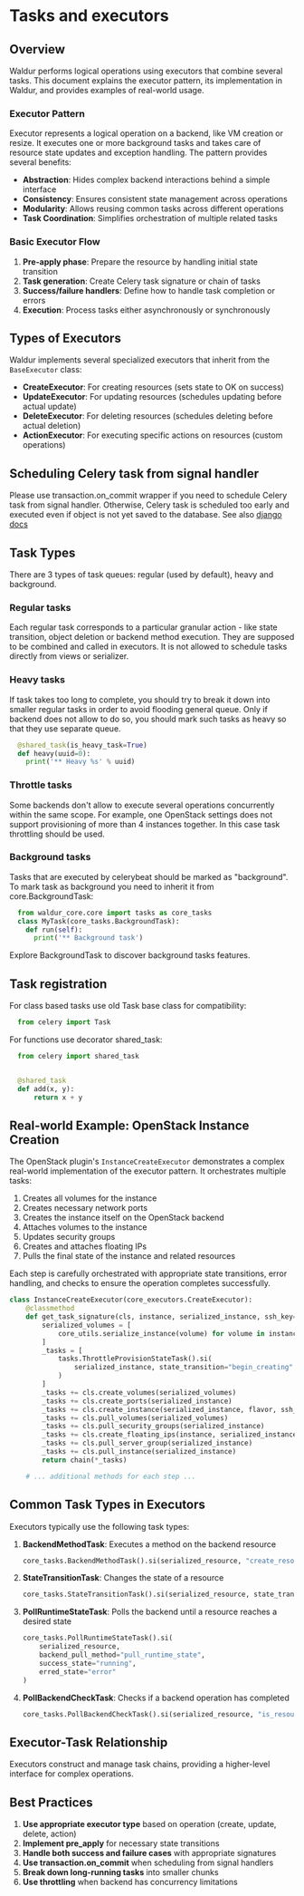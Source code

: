 # Tasks and executors

## Overview

Waldur performs logical operations using executors that combine several tasks. This document explains the executor pattern, its implementation in Waldur, and provides examples of real-world usage.

### Executor Pattern

Executor represents a logical operation on a backend, like VM creation or resize. It executes one or more background tasks and takes care of resource state updates and exception handling. The pattern provides several benefits:

- **Abstraction**: Hides complex backend interactions behind a simple interface
- **Consistency**: Ensures consistent state management across operations
- **Modularity**: Allows reusing common tasks across different operations
- **Task Coordination**: Simplifies orchestration of multiple related tasks

### Basic Executor Flow

1. **Pre-apply phase**: Prepare the resource by handling initial state transition
2. **Task generation**: Create Celery task signature or chain of tasks
3. **Success/failure handlers**: Define how to handle task completion or errors
4. **Execution**: Process tasks either asynchronously or synchronously

## Types of Executors

Waldur implements several specialized executors that inherit from the `BaseExecutor` class:

- **CreateExecutor**: For creating resources (sets state to OK on success)
- **UpdateExecutor**: For updating resources (schedules updating before actual update)
- **DeleteExecutor**: For deleting resources (schedules deleting before actual deletion)
- **ActionExecutor**: For executing specific actions on resources (custom operations)

## Scheduling Celery task from signal handler

Please use transaction.on_commit wrapper if you need to schedule Celery task from signal handler.
Otherwise, Celery task is scheduled too early and executed even if object is not yet saved to the database.
See also [django docs](https://docs.djangoproject.com/en/4.2/topics/db/transactions/#performing-actions-after-commit)

## Task Types

There are 3 types of task queues: regular (used by default), heavy and background.

### Regular tasks

Each regular task corresponds to a particular granular action - like state transition,
object deletion or backend method execution. They are supposed to be combined and
called in executors. It is not allowed to schedule tasks directly from
views or serializer.

### Heavy tasks

If task takes too long to complete, you should try to break it down into smaller regular tasks
in order to avoid flooding general queue. Only if backend does not allow to do so,
you should mark such tasks as heavy so that they use separate queue.

```python
  @shared_task(is_heavy_task=True)
  def heavy(uuid=0):
    print('** Heavy %s' % uuid)
```

### Throttle tasks

Some backends don't allow to execute several operations concurrently within the same scope.
For example, one OpenStack settings does not support provisioning of more than 4 instances together.
In this case task throttling should be used.

### Background tasks

Tasks that are executed by celerybeat should be marked as "background".
To mark task as background you need to inherit it from core.BackgroundTask:

```python
  from waldur_core.core import tasks as core_tasks
  class MyTask(core_tasks.BackgroundTask):
    def run(self):
      print('** Background task')
```

Explore BackgroundTask to discover background tasks features.

## Task registration

For class based tasks use old Task base class for compatibility:

```python
  from celery import Task
```

For functions use decorator shared_task:

```python
  from celery import shared_task


  @shared_task
  def add(x, y):
      return x + y
```

## Real-world Example: OpenStack Instance Creation

The OpenStack plugin's `InstanceCreateExecutor` demonstrates a complex real-world implementation of the executor pattern. It orchestrates multiple tasks:

1. Creates all volumes for the instance
2. Creates necessary network ports
3. Creates the instance itself on the OpenStack backend
4. Attaches volumes to the instance
5. Updates security groups
6. Creates and attaches floating IPs
7. Pulls the final state of the instance and related resources

Each step is carefully orchestrated with appropriate state transitions, error handling, and checks to ensure the operation completes successfully.

```python
class InstanceCreateExecutor(core_executors.CreateExecutor):
    @classmethod
    def get_task_signature(cls, instance, serialized_instance, ssh_key=None, flavor=None, server_group=None):
        serialized_volumes = [
            core_utils.serialize_instance(volume) for volume in instance.volumes.all()
        ]
        _tasks = [
            tasks.ThrottleProvisionStateTask().si(
                serialized_instance, state_transition="begin_creating"
            )
        ]
        _tasks += cls.create_volumes(serialized_volumes)
        _tasks += cls.create_ports(serialized_instance)
        _tasks += cls.create_instance(serialized_instance, flavor, ssh_key, server_group)
        _tasks += cls.pull_volumes(serialized_volumes)
        _tasks += cls.pull_security_groups(serialized_instance)
        _tasks += cls.create_floating_ips(instance, serialized_instance)
        _tasks += cls.pull_server_group(serialized_instance)
        _tasks += cls.pull_instance(serialized_instance)
        return chain(*_tasks)

    # ... additional methods for each step ...
```

## Common Task Types in Executors

Executors typically use the following task types:

1. **BackendMethodTask**: Executes a method on the backend resource

   ```python
   core_tasks.BackendMethodTask().si(serialized_resource, "create_resource")
   ```

2. **StateTransitionTask**: Changes the state of a resource

   ```python
   core_tasks.StateTransitionTask().si(serialized_resource, state_transition="set_ok")
   ```

3. **PollRuntimeStateTask**: Polls the backend until a resource reaches a desired state

   ```python
   core_tasks.PollRuntimeStateTask().si(
       serialized_resource,
       backend_pull_method="pull_runtime_state",
       success_state="running",
       erred_state="error"
   )
   ```

4. **PollBackendCheckTask**: Checks if a backend operation has completed

   ```python
   core_tasks.PollBackendCheckTask().si(serialized_resource, "is_resource_deleted")
   ```

## Executor-Task Relationship

Executors construct and manage task chains, providing a higher-level interface for complex operations.

## Best Practices

1. **Use appropriate executor type** based on operation (create, update, delete, action)
2. **Implement pre_apply** for necessary state transitions
3. **Handle both success and failure cases** with appropriate signatures
4. **Use transaction.on_commit** when scheduling from signal handlers
5. **Break down long-running tasks** into smaller chunks
6. **Use throttling** when backend has concurrency limitations
